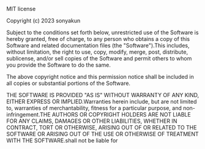 MIT license

Copyright (c) 2023 sonyakun

Subject to the conditions set forth below, unrestricted use of the Software is hereby granted, free of charge, to any person who obtains a copy of this Software and related documentation files (the "Software").This includes, without limitation, the right to use, copy, modify, merge, post, distribute, sublicense, and/or sell copies of the Software and permit others to whom you provide the Software to do the same.

The above copyright notice and this permission notice shall be included in all copies or substantial portions of the Software.

THE SOFTWARE IS PROVIDED "AS IS" WITHOUT WARRANTY OF ANY KIND, EITHER EXPRESS OR IMPLIED.Warranties herein include, but are not limited to, warranties of merchantability, fitness for a particular purpose, and non-infringement.THE AUTHORS OR COPYRIGHT HOLDERS ARE NOT LIABLE FOR ANY CLAIMS, DAMAGES OR OTHER LIABILITIES, WHETHER IN CONTRACT, TORT OR OTHERWISE, ARISING OUT OF OR RELATED TO THE SOFTWARE OR ARISING OUT OF THE USE OR OTHERWISE OF TREATMENT WITH THE SOFTWARE.shall not be liable for